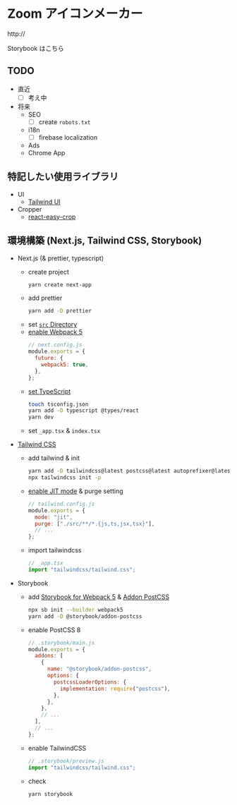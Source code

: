 # Zoom アイコンメーカー

http://

Storybook はこちら

## TODO

- 直近
  - [ ] 考え中
- 将来
  - SEO
    - [ ] create `robots.txt`
  - i18n
    - [ ] firebase localization
  - Ads
  - Chrome App

## 特記したい使用ライブラリ

- UI
  - [Tailwind UI](https://tailwindui.com/)
- Cropper
  - [react-easy-crop](https://github.com/ricardo-ch/react-easy-crop)
  <!-- - 未使用
  - [classnames](https://www.npmjs.com/package/classnames)
  - [typescript-plugin-css-modules](https://github.com/mrmckeb/typescript-plugin-css-modules) -->

## 環境構築 (Next.js, Tailwind CSS, Storybook)

- Next.js (& prettier, typescript)
  - create project
    ```bash
    yarn create next-app
    ```
  - add prettier
    ```bash
    yarn add -D prettier
    ```
  - set [`src` Directory](https://nextjs.org/docs/advanced-features/src-directory)
  - [enable Webpack 5](https://nextjs.org/docs/messages/webpack5)
    ```javascript
    // next.config.js
    module.exports = {
      future: {
        webpack5: true,
      },
    };
    ```
  - [set TypeScript](https://nextjs.org/docs/basic-features/typescript)
    ```bash
    touch tsconfig.json
    yarn add -D typescript @types/react
    yarn dev
    ```
  - set `_app.tsx` & `index.tsx`
- [Tailwind CSS](https://tailwindcss.com/docs/guides/nextjs)

  - add tailwind & init
    ```bash
    yarn add -D tailwindcss@latest postcss@latest autoprefixer@latest
    npx tailwindcss init -p
    ```
  - [enable JIT mode](https://tailwindcss.com/docs/just-in-time-mode) & purge setting

    ```javascript
    // tailwind.config.js
    module.exports = {
      mode: "jit",
      purge: ["./src/**/*.{js,ts,jsx,tsx}"],
      // ...
    };
    ```

  - import tailwindcss
    ```typescript
    // _app.tsx
    import "tailwindcss/tailwind.css";
    ```

- Storybook
  - add [Storybook for Webpack 5](https://storybook.js.org/blog/storybook-for-webpack-5/) & [Addon PostCSS](https://storybook.js.org/addons/@storybook/addon-postcss)
    ```bash
    npx sb init --builder webpack5
    yarn add -D @storybook/addon-postcss
    ```
  - enable PostCSS 8
    ```javascript
    // .storybook/main.js
    module.exports = {
      addons: [
        {
          name: "@storybook/addon-postcss",
          options: {
            postcssLoaderOptions: {
              implementation: require("postcss"),
            },
          },
        },
        // ...
      ],
      // ...
    };
    ```
  - enable TailwindCSS
    ```javascript
    // .storybook/preview.js
    import "tailwindcss/tailwind.css";
    ```
  - check
    ```bash
    yarn storybook
    ```
